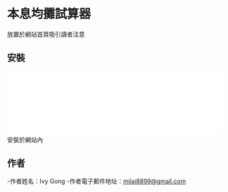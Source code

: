 # 本息均攤試算器
放置於網站首頁吸引讀者注意
## 安裝
 <iframe allowfullscreen="" frameborder="0" heigh="1500px" src="網址" width="100%"></iframe></div>
 安裝於網站內

 ## 作者
 -作者姓名：Ivy Gong
 -作者電子郵件地址：milai8899@gmail.com
